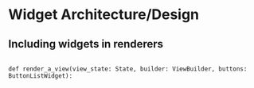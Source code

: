# Widget Architecture/Design

## Including widgets in renderers
```

def render_a_view(view_state: State, builder: ViewBuilder, buttons: ButtonListWidget):


```

